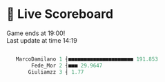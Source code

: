 # 🚩 Live Scoreboard
Game ends at 19:00!   
Last update at time 14:19
```R

   MarcoDamilano 1 ┤■■■■■■■■■■■■■■■■■■■■■ 191.853   
        Fede_Mor 2 ┤■■■ 29.9647                     
       Giuliamzz 3 ┤ 1.77                           

```
